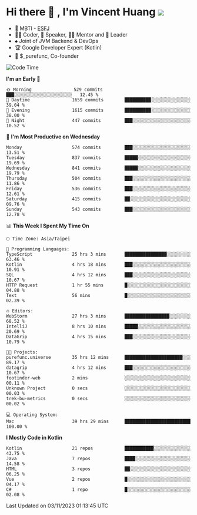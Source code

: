 # Hi there 👋 , I'm Vincent Huang ![](https://komarev.com/ghpvc/?username=Jian-Min-Huang)
- 👀 MBTI - [ESFJ](https://www.16personalities.com/esfj-personality)
- 👨‍💻 Coder, 🎤 Speaker, 👨‍🏫 Mentor and 🚀 Leader
- ♠️ Joint of JVM Backend & DevOps
- 🏆 Google Developer Expert (Kotlin)
- 💼 $_purefunc, Co-founder

<!--START_SECTION:waka-->
![Code Time](http://img.shields.io/badge/Code%20Time-2%2C818%20hrs%2055%20mins-blue)

**I'm an Early 🐤** 

```text
🌞 Morning                529 commits         ███░░░░░░░░░░░░░░░░░░░░░░   12.45 % 
🌆 Daytime                1659 commits        ██████████░░░░░░░░░░░░░░░   39.04 % 
🌃 Evening                1615 commits        ██████████░░░░░░░░░░░░░░░   38.00 % 
🌙 Night                  447 commits         ███░░░░░░░░░░░░░░░░░░░░░░   10.52 % 
```
📅 **I'm Most Productive on Wednesday** 

```text
Monday                   574 commits         ███░░░░░░░░░░░░░░░░░░░░░░   13.51 % 
Tuesday                  837 commits         █████░░░░░░░░░░░░░░░░░░░░   19.69 % 
Wednesday                841 commits         █████░░░░░░░░░░░░░░░░░░░░   19.79 % 
Thursday                 504 commits         ███░░░░░░░░░░░░░░░░░░░░░░   11.86 % 
Friday                   536 commits         ███░░░░░░░░░░░░░░░░░░░░░░   12.61 % 
Saturday                 415 commits         ██░░░░░░░░░░░░░░░░░░░░░░░   09.76 % 
Sunday                   543 commits         ███░░░░░░░░░░░░░░░░░░░░░░   12.78 % 
```


📊 **This Week I Spent My Time On** 

```text
🕑︎ Time Zone: Asia/Taipei

💬 Programming Languages: 
TypeScript               25 hrs 3 mins       ████████████████░░░░░░░░░   63.46 % 
Kotlin                   4 hrs 18 mins       ███░░░░░░░░░░░░░░░░░░░░░░   10.91 % 
SQL                      4 hrs 12 mins       ███░░░░░░░░░░░░░░░░░░░░░░   10.67 % 
HTTP Request             1 hr 55 mins        █░░░░░░░░░░░░░░░░░░░░░░░░   04.88 % 
Text                     56 mins             █░░░░░░░░░░░░░░░░░░░░░░░░   02.39 % 

🔥 Editors: 
WebStorm                 27 hrs 3 mins       █████████████████░░░░░░░░   68.52 % 
IntelliJ                 8 hrs 10 mins       █████░░░░░░░░░░░░░░░░░░░░   20.69 % 
DataGrip                 4 hrs 15 mins       ███░░░░░░░░░░░░░░░░░░░░░░   10.79 % 

🐱‍💻 Projects: 
purefunc.universe        35 hrs 12 mins      ██████████████████████░░░   89.17 % 
datagrip                 4 hrs 12 mins       ███░░░░░░░░░░░░░░░░░░░░░░   10.67 % 
footinder-web            2 mins              ░░░░░░░░░░░░░░░░░░░░░░░░░   00.11 % 
Unknown Project          0 secs              ░░░░░░░░░░░░░░░░░░░░░░░░░   00.03 % 
trek-bu-metrics          0 secs              ░░░░░░░░░░░░░░░░░░░░░░░░░   00.02 % 

💻 Operating System: 
Mac                      39 hrs 29 mins      █████████████████████████   100.00 % 
```

**I Mostly Code in Kotlin** 

```text
Kotlin                   21 repos            ███████████░░░░░░░░░░░░░░   43.75 % 
Java                     7 repos             ████░░░░░░░░░░░░░░░░░░░░░   14.58 % 
HTML                     3 repos             ██░░░░░░░░░░░░░░░░░░░░░░░   06.25 % 
Vue                      2 repos             █░░░░░░░░░░░░░░░░░░░░░░░░   04.17 % 
C#                       1 repo              █░░░░░░░░░░░░░░░░░░░░░░░░   02.08 % 
```




 Last Updated on 03/11/2023 01:13:45 UTC
<!--END_SECTION:waka-->
